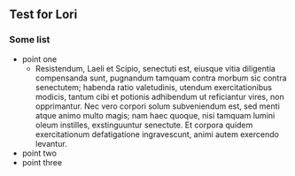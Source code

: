 ## Test for Lori

### Some list

* point one
    * Resistendum, Laeli et Scipio, senectuti est, eiusque vitia diligentia compensanda sunt, pugnandum tamquam contra morbum sic contra senectutem; habenda ratio valetudinis, utendum exercitationibus modicis, tantum cibi et potionis adhibendum ut reficiantur vires, non opprimantur. Nec vero corpori solum subveniendum est, sed menti atque animo multo magis; nam haec quoque, nisi tamquam lumini oleum instilles, exstinguuntur senectute. Et corpora quidem exercitationum defatigatione ingravescunt, animi autem exercendo levantur. 
* point two
* point three

